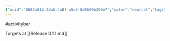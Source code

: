 ```yaml
---
{"uuid":"0682a01b-2da5-4a8f-a5c5-8d9609b390e7","color":"neutral","tags":["activitybar"],"embeds":[],"links":["Release 0.1.1.md"],"todos":{"done":[],"pending":[]}}
---
```

#activitybar

Targets at [[Release 0.1.1.md]]